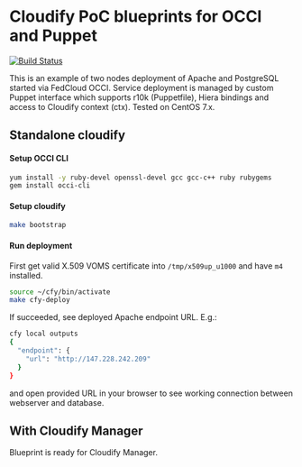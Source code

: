 # Cloudify PoC blueprints for OCCI and Puppet

[![Build Status](https://travis-ci.org/vholer/cloudify-occi-puppet-example.svg?branch=master)](https://travis-ci.org/vholer/cloudify-occi-puppet-example)

This is an example of two nodes deployment of Apache and PostgreSQL
started via FedCloud OCCI. Service deployment is managed by custom
Puppet interface which supports r10k (Puppetfile), Hiera bindings
and access to Cloudify context (ctx). Tested on CentOS 7.x.

## Standalone cloudify

#### Setup OCCI CLI

```bash
yum install -y ruby-devel openssl-devel gcc gcc-c++ ruby rubygems
gem install occi-cli
```

#### Setup cloudify

```bash
make bootstrap
```

#### Run deployment

First get valid X.509 VOMS certificate into `/tmp/x509up_u1000` and
have `m4` installed.

```bash
source ~/cfy/bin/activate
make cfy-deploy
```

If succeeded, see deployed Apache endpoint URL. E.g.:

```bash
cfy local outputs
{
  "endpoint": {
    "url": "http://147.228.242.209"
  }
}
```

and open provided URL in your browser to see working
connection between webserver and database.

## With Cloudify Manager

Blueprint is ready for Cloudify Manager.
